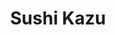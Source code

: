 ---
layout: place
title: "Sushi Kazu"
permalink: /colorado/centennial/sushi-kazu.html
stateAbbr: CO
stateName: Colorado
cityName: Centennial
seo:
  name: "Sushi Kazu"
  type: Restaurant
  links: https://sushikazu.com/
description: "Sushi Kazu serves delicious sushi in Centennial, Colorado. Try fresh Japanese dishes for a great dining experience. "
place_id: ChIJ20EidQCGbIcRDt_sNjjPswc
photos:
  - name: >-
      places/ChIJ20EidQCGbIcRDt_sNjjPswc/photos/AeeoHcIOCoNEuoveNtGyeta0oJacwsef817sK1lrXF_31aI7Qwk9oPHayN3sF8jNpWxnPKh1u8BLCxqdiz1W9vw7ZUNxpJyCYDmjm5F_9iLDua8K9X8didaU-7MHRlmgrgxTFZyJTM_m0UwqB6x0Z1D0LGz50bFucRi93yS73RC68zeVRm2PwlJZBw5XdETTcetoHwvr8MAMUxw2TNFk2QLrf0Mjwbem6clVCTbQnDOhCyV9F7trPf-RSNOVoUnSvvYUXemlkrtOPbdxLsydDjqlKcraJWArqJTC4881IYlGQJhTH-3Ht9B6WiCDgvNXL-uklaIz_lw0__Vm43DgLb24Z03DX4Iij1eK6KAD7j_rTi5BlIACli-2uDck-vOPTxKviWc1ya7nq-oQ76WtBPRf4_-2lpm75_KKYQRhvEpH8GJTP8i1
    widthPx: 1687
    heightPx: 1265
    authorAttributions:
      - displayName: Adam You
        uri: https://maps.google.com/maps/contrib/118308283543701668363
        photoUri: >-
          https://lh3.googleusercontent.com/a-/ALV-UjUKo_mDrntQgEZZKmPo642zby3xFoKSJ-_w6haB6G5CWvECUOA=s100-p-k-no-mo
    flagContentUri: >-
      https://www.google.com/local/imagery/report/?cb_client=maps_api_places.places_api&image_key=!1e10!2sCIHM0ogKEICAgIDt0LuQ1AE&hl=en-US
    googleMapsUri: >-
      https://www.google.com/maps/place//data=!3m4!1e2!3m2!1sCIHM0ogKEICAgIDt0LuQ1AE!2e10!4m2!3m1!1s0x876c8600752241db:0x7b3cf3836ecdf0e
  - name: >-
      places/ChIJ20EidQCGbIcRDt_sNjjPswc/photos/AeeoHcJ8QTEcJJZTvtXrBTPt9t9GcEGarGFRCN7fzeetRd14s6m6IIumqzYt6x3vZoyvnIhcW1dpA4oMH3ssVKNodi4mQhtvWQc503Xe3nlIPtxCGpwm1WPC2-WCBTPIW-EMdsR4Ot5YgVhd7g29j9GAF8bqNAsx9NvVBb9r-nqnM8Qu_PC5fjnTyIYrdLNK20ZZmbWFacmkx3XQIsQk_rak2nUzpjTuaN_tVhP8OCYOHNf8B8bAn5cR9PfcmaNChEG9tRgBzxsejPTHEYIKhRVrg4kurO0-VOipAqGPVjbaSGWu0boatzmQwldZ3DIK0IsTTYJgObKWjh4Sl_LH0IMdeKPPFJjkq0VnJA00aDaLbKAHgjk0XrQ9neanrf-UqVjo_bnGg4V5EZbr2roDrcTWncuq51Jkku1f9bTbNgm8DkcfFlr_
    widthPx: 4031
    heightPx: 3023
    authorAttributions:
      - displayName: Gina Wu
        uri: https://maps.google.com/maps/contrib/114597951110156691305
        photoUri: >-
          https://lh3.googleusercontent.com/a/ACg8ocLn2_1gdGHtySXbTwqbw8VNN5tVrXWAzKmzj8whh-KJwsnO5w=s100-p-k-no-mo
    flagContentUri: >-
      https://www.google.com/local/imagery/report/?cb_client=maps_api_places.places_api&image_key=!1e10!2sCIHM0ogKEICAgIC-ou3zywE&hl=en-US
    googleMapsUri: >-
      https://www.google.com/maps/place//data=!3m4!1e2!3m2!1sCIHM0ogKEICAgIC-ou3zywE!2e10!4m2!3m1!1s0x876c8600752241db:0x7b3cf3836ecdf0e
  - name: >-
      places/ChIJ20EidQCGbIcRDt_sNjjPswc/photos/AeeoHcIkwUZsxqV6i3yzhONs9IFoaG-lG0MSaz54FCTR-EcaeUuH_ex7M1KKhk68UIrCtWsEPthLcgrQSDNhphLpbbU6wh_Row2ELxUXib69jlpYCGlTkQxAASJ3IAXEBAqx4jHJ0dkdZx7fNlTMW1Q3WsPbrZH9T3JHMDBzbfR-SrDIZUzaXKo2Mwh6_LwXnkVqGHLmGa97_HiOdkIioGZz8QgjW132VystO2mUTQ8OlvH0jhIs_afl2t5BuDWJIL38EwbDtBkfEeG8PYcANU6WAZ6l4FnHwJ92psHpSMTQdqbPN6OrRczIA765jwgr7gAoZFF9VjnVX0dvoXIcV4ghGj0TDACZq1XdqwLany-0q1yvL-66oY_GSi1ySEEOByoSiovjZknkNeqbIAPfkzjyP0rFsf9PQNXldPqE1fdLYVRQqqPx
    widthPx: 3855
    heightPx: 2646
    authorAttributions:
      - displayName: Adam You
        uri: https://maps.google.com/maps/contrib/118308283543701668363
        photoUri: >-
          https://lh3.googleusercontent.com/a-/ALV-UjUKo_mDrntQgEZZKmPo642zby3xFoKSJ-_w6haB6G5CWvECUOA=s100-p-k-no-mo
    flagContentUri: >-
      https://www.google.com/local/imagery/report/?cb_client=maps_api_places.places_api&image_key=!1e10!2sCIHM0ogKEICAgIDdoub4qgE&hl=en-US
    googleMapsUri: >-
      https://www.google.com/maps/place//data=!3m4!1e2!3m2!1sCIHM0ogKEICAgIDdoub4qgE!2e10!4m2!3m1!1s0x876c8600752241db:0x7b3cf3836ecdf0e
  - name: >-
      places/ChIJ20EidQCGbIcRDt_sNjjPswc/photos/AeeoHcJTPbD7rbJWjEX42CErMOA4Fh2i8to7JmK0SxSTamEpoSVGRIAY0ra8TK_6lIp6bv4r_7s6JRhcSpuokUMk8VyPDurkFtM0SpqJAwNUA-8bKTK8ZcPkb1HDmu_4jNYuEsCA3T1ZtwTMFY0Cvx3-_8Bjk7bOdz639iq558csjM9PETQBdAEtMcj8rWziPLZjl2mSZIc_NCTRU3pfuaYQkU1fuknLWarYRsbsLc2Ea_-6Qv1QMl04aSLjiCHi7yHDOpmx9YvC4qvcCPV8GZr2WX2f0Q-_K4T8EBr_p7rgmBKkg72t_bU6TvA2lqCK3tO4u1mrYX7C27wclM0UKOCvYsJb3IJ0aYryRu15E_ZmtSHxiGSlmaEP80L6mdGxFCjhWS3cT87V5bnqfeDFGyTaINZFf5SSwu_HZGtBLGlv7s-8Eoxx
    widthPx: 4032
    heightPx: 3024
    authorAttributions:
      - displayName: wilwithonel4
        uri: https://maps.google.com/maps/contrib/106569629036326661014
        photoUri: >-
          https://lh3.googleusercontent.com/a/ACg8ocL9hiCKEMaLuKcbm1G1RkS5MMFCoZ6NB0GI1xjaSCLUnUmMcA=s100-p-k-no-mo
    flagContentUri: >-
      https://www.google.com/local/imagery/report/?cb_client=maps_api_places.places_api&image_key=!1e10!2sCIHM0ogKEICAgIDDk_66jQE&hl=en-US
    googleMapsUri: >-
      https://www.google.com/maps/place//data=!3m4!1e2!3m2!1sCIHM0ogKEICAgIDDk_66jQE!2e10!4m2!3m1!1s0x876c8600752241db:0x7b3cf3836ecdf0e
  - name: >-
      places/ChIJ20EidQCGbIcRDt_sNjjPswc/photos/AeeoHcKSbKx5GNLnKEI8bS8Zg0gsolzNLDpBiDZnzPrj2a7t14wznpQiqXwutFBQNAf5s9p4StyzCXHGi8oa7Fc86fpnmr1PNgT2D3-P7zkYvHxIo80aafhIy3XbfA4FYsdpmp_E8VBOmFYKYdLcSEYjjM__vg1C9mFN0r4qkyI0K4Aasua-qL2_5e3LipUdcoM0pFZy84gI9KNJAEVmsewmjdO5tsDuZl0vpL57t6X80DH94z4-LPhFTM7K738naMMcfT1z1VhXHh1D8NYa9aaSak8_gut6W7tmz-crA5Qxys6QGHyCDre36S5-IiKUITBYxNT5dHyAZJWxMA2nPvjHQV0VO1o1fg6Xdjp2evy3e5wgWvksSUysWWKqTR9SaFbjujYp8c3ZgDKgh7qIuLnP3p_955cQBSF2bpaYPv9SyarhmA
    widthPx: 3024
    heightPx: 4032
    authorAttributions:
      - displayName: Nanako
        uri: https://maps.google.com/maps/contrib/109034554708597150404
        photoUri: >-
          https://lh3.googleusercontent.com/a/ACg8ocKCb1Kaxzkt7PXbeDmtyWyggoq7Ypw-dgWWo2d7x3I47_cplg=s100-p-k-no-mo
    flagContentUri: >-
      https://www.google.com/local/imagery/report/?cb_client=maps_api_places.places_api&image_key=!1e10!2sCIHM0ogKEICAgIDf7tOsTg&hl=en-US
    googleMapsUri: >-
      https://www.google.com/maps/place//data=!3m4!1e2!3m2!1sCIHM0ogKEICAgIDf7tOsTg!2e10!4m2!3m1!1s0x876c8600752241db:0x7b3cf3836ecdf0e
  - name: >-
      places/ChIJ20EidQCGbIcRDt_sNjjPswc/photos/AeeoHcINoYxlwXUTht1T6TF9VTXduGrhbm8993IY7Rmd2YWzJRefbhy8z1WmEKVLnOeTtzr6CkAIHWyfnPul3FTnV0EMMwQIk2XyTB5BHRwbOui7fqyPRWAqG2CmQ-LigF-FybGy4vcMhuOHat8lpp0rfZJ517yo7A6G1PphO25LuuPvUyiWIOYth7uAmgZlt4xkHne5mbe5oq5_VZOnDBsBDyyAiM3JuiTma_jsGj5mQNPiZZUHShTs8X1mbWawOF9OIORP64QAG87eMr5mGDr8M-2nn9uWkQFZjd3YSURyzive_904JeDf0qS0jstMu7Z_mp_G3Qz0dgVBsCq3vw5s-64dphI-UI9nkmBaVSWwmuOTv7JMnUjFmzV0LoAcg-aUf5VDRBtnHQlIUtJLH28ugKXm1F3MR28AmA_QXmcSXXXizJds
    widthPx: 3024
    heightPx: 4032
    authorAttributions:
      - displayName: Andreea Mihaita
        uri: https://maps.google.com/maps/contrib/112673060565242956465
        photoUri: >-
          https://lh3.googleusercontent.com/a-/ALV-UjWa-iNAoj3jmp9y-qqYjG0UGBC85MNOV1UXwC-l9M1luY5qkvo=s100-p-k-no-mo
    flagContentUri: >-
      https://www.google.com/local/imagery/report/?cb_client=maps_api_places.places_api&image_key=!1e10!2sCIHM0ogKEICAgIC_qqmfiAE&hl=en-US
    googleMapsUri: >-
      https://www.google.com/maps/place//data=!3m4!1e2!3m2!1sCIHM0ogKEICAgIC_qqmfiAE!2e10!4m2!3m1!1s0x876c8600752241db:0x7b3cf3836ecdf0e
  - name: >-
      places/ChIJ20EidQCGbIcRDt_sNjjPswc/photos/AeeoHcLVrSWTy8O1eLXOjNFtF--s8T4Kx9iEPR6TAyGY2xXtwbbHu6NGU7PHFy-gULEB3hfEEoiN6RVgdYnA3RU_mU_3yh5OP76JQLEpDpPqobx0LyiiMlV1xqo-0k8RMlDsegXqJvGGHUPKmZMDFUAgYSYJxJb1BauCToc9Rzt1Md8Kgi0mFtsegiw2OobB7UxwK0mu-d29KIMkmzAvgZg-wmwXlSIpKUGDRmCRl6mg_wAG-qHPF-ibXw0xa-uepb9AiYqpBzjhjSXJFbQfJLl5qv3o0CMkwwv2-qRVJJQTiqmgYU9x93DEjlv_Azl2JMxlqgw7Rng5sO5fPO1AZvd79t9gc8df8KwDJm3T8BN_uO4dZDmSOSTzt7mLrW5ClmlUMUfOVXaqe7StkmUsBuJ6bNfQwJSti7doaEqMsNePu_smjCff
    widthPx: 3764
    heightPx: 2778
    authorAttributions:
      - displayName: Adam You
        uri: https://maps.google.com/maps/contrib/118308283543701668363
        photoUri: >-
          https://lh3.googleusercontent.com/a-/ALV-UjUKo_mDrntQgEZZKmPo642zby3xFoKSJ-_w6haB6G5CWvECUOA=s100-p-k-no-mo
    flagContentUri: >-
      https://www.google.com/local/imagery/report/?cb_client=maps_api_places.places_api&image_key=!1e10!2sCIHM0ogKEICAgIDzjNrR-AE&hl=en-US
    googleMapsUri: >-
      https://www.google.com/maps/place//data=!3m4!1e2!3m2!1sCIHM0ogKEICAgIDzjNrR-AE!2e10!4m2!3m1!1s0x876c8600752241db:0x7b3cf3836ecdf0e
  - name: >-
      places/ChIJ20EidQCGbIcRDt_sNjjPswc/photos/AeeoHcKOiuk0ofkuOfjYf6T8WRGmUa0cUsKOFDxwnCtv_GIqKNCYcb5MUBGaTr5fwTiNbTvOrubvQR6ZsgR4bz_fFKtyJd3YBSEC7qcgvill8jxhBWlCYhx2QwTCVYrX9rFImYrZGftYbGiu3JaaCN9KrpwcGD2sXgY5ZDLy2sv2EMS7SH4YQCkOxmVO3GwsE4MUiFknuiP0zo2cJhapzL87STxhvM5V35DhgLyFkSp5R5s-O7B9xpmNEU0Y11pT2_Kp3EDGKu-X5ic8IVFFQA1pa3vAKyfVcF3G1LDRkVYpBkzHIyrObc05kHuHFV_5JUVAzy9T_mR3jUSUh0A8VkSgBJrQ4dU-tWQSP0WWG6bEL0A7dYYsKkd6JbKlghdJNLReHBuRGbsM6gXaApwGAKga2kLbTCvoAWUnvsh8Vs1HfCGTcA
    widthPx: 3923
    heightPx: 2881
    authorAttributions:
      - displayName: Adam You
        uri: https://maps.google.com/maps/contrib/118308283543701668363
        photoUri: >-
          https://lh3.googleusercontent.com/a-/ALV-UjUKo_mDrntQgEZZKmPo642zby3xFoKSJ-_w6haB6G5CWvECUOA=s100-p-k-no-mo
    flagContentUri: >-
      https://www.google.com/local/imagery/report/?cb_client=maps_api_places.places_api&image_key=!1e10!2sCIHM0ogKEICAgIDzjNrxLg&hl=en-US
    googleMapsUri: >-
      https://www.google.com/maps/place//data=!3m4!1e2!3m2!1sCIHM0ogKEICAgIDzjNrxLg!2e10!4m2!3m1!1s0x876c8600752241db:0x7b3cf3836ecdf0e
  - name: >-
      places/ChIJ20EidQCGbIcRDt_sNjjPswc/photos/AeeoHcJiQ3pstJO12bL34xKHJI3lssDvl0e_M_SkNFjZqcY1yNpqYMTYCLP4BveMCtVK0dFgOsRmjsDzRE77yA_QzYIhcaJHgUzZ2mX8osphj4h0RzyhMgsjlwKZjbL-80pt1L0kOpU6BS_4nh1J60v-GVPR2KiaQlY8HXmonqb6L_UigAlwIJOKuJzR8ZkCNdbd_H2TT-dquOzowHAK4nEW6wsCJEzP7mggZYkpI3njdd6gVP_yW0GUsEToDMmj6s7sXimptI5p9j5MIMOwwtcuzjlgnX3MXd-T77dOiSACtgdS-eIBKDNchOGqTACIEoyNXUl_295ibBJRY98RLpga86CvLW4RyJXnT1lFoivNYK_dnSsJDxdRP9-omrI46paxe0DnxA65HeG7Ey7EqJslirDmJ1l1NTjX70D58Kmyw2IBKpFT
    widthPx: 3024
    heightPx: 4032
    authorAttributions:
      - displayName: Dale Pugh
        uri: https://maps.google.com/maps/contrib/105984659943441478743
        photoUri: >-
          https://lh3.googleusercontent.com/a/ACg8ocLk_H4yzmGwUubDtLSCmGPg2UY85HE5NcXKR7VrKeGBh8I4Xg=s100-p-k-no-mo
    flagContentUri: >-
      https://www.google.com/local/imagery/report/?cb_client=maps_api_places.places_api&image_key=!1e10!2sCIHM0ogKEICAgIDT3uX67AE&hl=en-US
    googleMapsUri: >-
      https://www.google.com/maps/place//data=!3m4!1e2!3m2!1sCIHM0ogKEICAgIDT3uX67AE!2e10!4m2!3m1!1s0x876c8600752241db:0x7b3cf3836ecdf0e
  - name: >-
      places/ChIJ20EidQCGbIcRDt_sNjjPswc/photos/AeeoHcJXLciWJ5WITXNCn4ehBym0LlJEf3Ptoq70P40dd9fGjmhbrfuBgSgk5wtu5PxkJ-8N_x4oAo-1oLqSUqs4kcHyAXvgNBYDO5aBNYEHl_d41W9Pm9USurVh02sTgGySzo5HJ5zOA0aLwG8O_RsywwK_VqcD5xxRdEl9ndFLj-_4WFJdx6pGoKQy6sx1u5FnE3KeJCbMLy5H_MCKW7Nc-UeuArUpVy92G4nqsk31sYe_KpJXNP35SMYif3GU-NASZDMR1a0Ph0GZURbZzTVhMiir5-WwjjyLK--UAdoigmT_igNkQ0puy9mSPT7qoXW713sm0Cwe1T_WOqrFmKsFNUtgi2_OnPOYmd3kQIlR-2D6y4kFQKrG-AXuruTzH0672_eai1TCbAZe3TpPMFDqD_lclcFY6CoEzY8ENYMEbw
    widthPx: 3024
    heightPx: 4032
    authorAttributions:
      - displayName: Nanako
        uri: https://maps.google.com/maps/contrib/109034554708597150404
        photoUri: >-
          https://lh3.googleusercontent.com/a/ACg8ocKCb1Kaxzkt7PXbeDmtyWyggoq7Ypw-dgWWo2d7x3I47_cplg=s100-p-k-no-mo
    flagContentUri: >-
      https://www.google.com/local/imagery/report/?cb_client=maps_api_places.places_api&image_key=!1e10!2sCIHM0ogKEICAgIDf7tOsDg&hl=en-US
    googleMapsUri: >-
      https://www.google.com/maps/place//data=!3m4!1e2!3m2!1sCIHM0ogKEICAgIDf7tOsDg!2e10!4m2!3m1!1s0x876c8600752241db:0x7b3cf3836ecdf0e
address: 12201 E Arapahoe Rd, Centennial, CO 80112, USA
street: 12201 E Arapahoe Rd
city: Centennial
state: CO
zip: '80112'
country: USA
neighborhood: null
latitude: '39.595652'
longitude: '-104.847007'
accessibility_options:
  wheelchairAccessibleParking: true
  wheelchairAccessibleEntrance: true
  wheelchairAccessibleRestroom: true
  wheelchairAccessibleSeating: true
business_status: OPERATIONAL
name: Sushi Kazu
google_maps_links:
  directionsUri: >-
    https://www.google.com/maps/dir//''/data=!4m7!4m6!1m1!4e2!1m2!1m1!1s0x876c8600752241db:0x7b3cf3836ecdf0e!3e0
  placeUri: https://maps.google.com/?cid=555015019443314446
  writeAReviewUri: >-
    https://www.google.com/maps/place//data=!4m3!3m2!1s0x876c8600752241db:0x7b3cf3836ecdf0e!12e1
  reviewsUri: >-
    https://www.google.com/maps/place//data=!4m4!3m3!1s0x876c8600752241db:0x7b3cf3836ecdf0e!9m1!1b1
  photosUri: >-
    https://www.google.com/maps/place//data=!4m3!3m2!1s0x876c8600752241db:0x7b3cf3836ecdf0e!10e5
primary_type: Sushi Restaurant
opening_hours:
  regular: null
  current: null
secondary_opening_hours:
  regular:
    weekdayDescriptions: null
    type: null
  current:
    weekdayDescriptions: null
    type: null
phone: (720) 295-7980
price_level: PRICE_LEVEL_MODERATE
price_range: $20 &ndash; $30
rating: '4.5'
rating_count: 522
website: https://sushikazu.com/
reviews: null
parking_options: null
payment_options: null
allow_dogs: null
curbside_pickup: null
delivery: null
dine_in: null
good_for_children: null
good_for_groups: null
good_for_sports: null
live_music: null
menu_for_children: null
outdoor_seating: null
reservable: null
restroom: null
serves_beer: null
serves_breakfast: null
serves_brunch: null
serves_cocktails: null
serves_coffee: null
serves_dinner: null
serves_dessert: null
serves_lunch: null
serves_vegetarian_food: null
serves_wine: null
takeout: null
summary: null

---